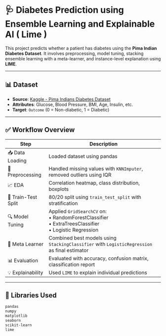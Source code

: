# 🩺 Diabetes Prediction using Ensemble Learning and Explainable AI ( Lime )

This project predicts whether a patient has diabetes using the **Pima Indian Diabetes Dataset**. It involves preprocessing, model tuning, stacking ensemble learning with a meta-learner, and instance-level explanation using **LIME**.

---

## 📊 Dataset

- **Source**: [Kaggle - Pima Indians Diabetes Dataset](https://www.kaggle.com/datasets/uciml/pima-indians-diabetes-database)
- **Attributes**: Glucose, Blood Pressure, BMI, Age, Insulin, etc.
- **Target**: `Outcome` (0 = Non-diabetic, 1 = Diabetic)

---

## ✅ Workflow Overview

| Step | Description |
|------|-------------|
| 📥 Data Loading | Loaded dataset using pandas |
| 🧹 Preprocessing | Handled missing values with `KNNImputer`, removed outliers using IQR |
| 📈 EDA | Correlation heatmap, class distribution, boxplots |
| 🧪 Train-Test Split | 80/20 split using `train_test_split` with stratification |
| 🔍 Model Tuning | Applied `GridSearchCV` on:<br>• RandomForestClassifier<br>• ExtraTreesClassifier<br>• Logistic Regression|
| 🧠 Meta Learner | Combined best models using `StackingClassifier` with `LogisticRegression` as final estimator |
| 📊 Evaluation | Evaluated with accuracy, confusion matrix, classification report |
| 💡 Explainability | Used `LIME` to explain individual predictions |

---

## 🔧 Libraries Used

```bash
pandas
numpy
matplotlib
seaborn
scikit-learn
lime
